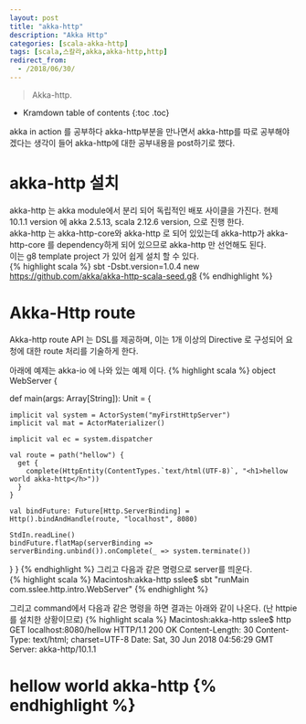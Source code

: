 ```yaml
---
layout: post
title: "akka-http"
description: "Akka Http"
categories: [scala-akka-http]
tags: [scala,스칼라,akka,akka-http,http]
redirect_from:
  - /2018/06/30/
---
```


> Akka-http.
>


* Kramdown table of contents
{:toc .toc}

akka in action 를 공부하다 akka-http부분을 만나면서 akka-http를 따로 공부해야 겠다는 생각이 들어 akka-http에 대한 공부내용을 post하기로 했다.  

# akka-http 설치
akka-http 는  akka module에서 분리 되어 독립적인 배포 사이클을 가진다. 현제 10.1.1 version 에 akka 2.5.13, scala 2.12.6 version,  으로 진행 한다.  
akka-http 는 akka-http-core와 akka-http 로 되어 있있는데 akka-http가 akka-http-core 를 dependency하게 되어 있으므로 akka-http 만 선언해도 된다.  
이는 g8 template project 가 있어 쉽게 설치 할 수 있다.  
{% highlight scala %}
sbt -Dsbt.version=1.0.4 new https://github.com/akka/akka-http-scala-seed.g8
{% endhighlight %}

# Akka-Http route
Akka-http route API 는 DSL를 제공하며, 이는 1개 이상의 Directive 로 구성되어 요청에 대한 route 처리를 기술하게 한다.  

아래에 예제는 akka-io 에 나와 있는 예제 이다.
{% highlight scala %}
object WebServer {

  def main(args: Array[String]): Unit = {

    implicit val system = ActorSystem("myFirstHttpServer")
    implicit val mat = ActorMaterializer()

    implicit val ec = system.dispatcher

    val route = path("hellow") {
      get {
        complete(HttpEntity(ContentTypes.`text/html(UTF-8)`, "<h1>hellow world akka-http</h>"))
      }
    }

    val bindFuture: Future[Http.ServerBinding] = Http().bindAndHandle(route, "localhost", 8080)

    StdIn.readLine()
    bindFuture.flatMap(serverBinding => serverBinding.unbind()).onComplete(_ => system.terminate())

  }
}
{% endhighlight %}
그리고 다음과 같은 명령으로 server를 띄운다.  
{% highlight scala %}
Macintosh:akka-http sslee$ sbt "runMain com.sslee.http.intro.WebServer"
{% endhighlight %}

그리고 command에서 다음과 같은 명령을 하면 결과는 아래와 같이 나온다. (난 httpie 를 설치한 상황이므로)
{% highlight scala %}
Macintosh:akka-http sslee$ http GET localhost:8080/hellow
HTTP/1.1 200 OK
Content-Length: 30
Content-Type: text/html; charset=UTF-8
Date: Sat, 30 Jun 2018 04:56:29 GMT
Server: akka-http/10.1.1

<h1>hellow world akka-http</h>
{% endhighlight %}


[^1]: This is a footnote.

[kramdown]: https://kramdown.gettalong.org/
[Simple Texture]: https://github.com/yizeng/jekyll-theme-simple-texture
